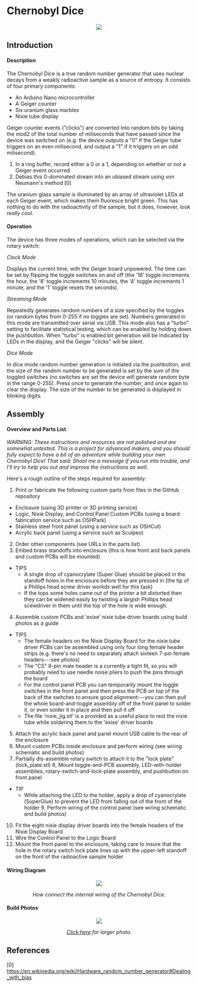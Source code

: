 # Chernobyl Dice

<p align="center"><img src="/images/chernobyl_dice.jpg"></p>

## Introduction

#### Description

The Chernobyl Dice is a true random number generator that uses nuclear decays from a weakly radioactive sample
as a source of entropy. It consists of four primary components:

* An Arduino Nano microcontroller
* A Geiger counter
* Six uranium glass marbles
* Nixie tube display

Geiger counter events ("clicks") are converted into random bits by taking the mod2 of the total number of
miliseconds that have passed since the device was switched on (e.g. the device outputs a "0" if the
Geiger tube triggers on an even milisecond, and output a "1" if it triggers on an odd milisecond).

1. In a ring buffer, record either a 0 or a 1, depending on whether or not a Geiger event occurred
2. Debias this 0-dominated stream into an ubiased stream using von Neumann's method [0]

The uranium glass sample is illuminated by an array of ultraviolet LEDs at each Geiger event, which makes them
fluoresce bright green. This has nothing to do with the radioactivity of the sample, but it does, however, *look
really cool*.

#### Operation

The device has three modes of operations, which can be selected via the rotary switch:

*Clock Mode*

Displays the current time, with the Geiger board unpowered. The time can be set by flipping the toggle switches on and off
(the '16' toggle increments the hour, the '8' toggle increments 10 minutes, the '4' toggle increments 1 minute, and the
'1' toggle resets the seconds).

*Streaming Mode*

Repeatedly generates random numbers of a size specified by the toggles (or random bytes from 0-255 if no toggles are set). Numbers
generated in this mode are transmitted over serial via USB. This mode also has a "turbo" setting to facilitate statistical testing,
which can be enabled by holding down the pushbutton. When "turbo" is enabled bit generation will be indicated by LEDs in the
display, and the Geiger "clicks" will be silent.

*Dice Mode*

In dice mode random number generation is initiated via the pushbotton, and the size of the random number to be generated is set
by the sum of the toggled switches (no switches are set the device will generate random byte in the range 0-255). Press
once to generate the number, and once again to clear the display. The size of the number to be generated is displayed in
blinking digits.

## Assembly

#### Overview and Parts List

*WARNING: These instructions and resources are not polished and are somewhat untested. This is a project for advanced makers, and
you should fully expect to have a bit of an adventure while building your own Chernobyl Dice! That said: Shoot me a message if
you run into trouble, and I'll try to help you out and improve the instructions as well.*

Here's a rough outline of the steps required for assembly:

1. Print or fabricate the following custom parts from files in the GitHub repository
  * Enclosure (using 3D printer or 3D printing service)
  * Logic, Nixie Display, and Control Panel Custom PCBs (using a board fabrication service such as OSHPark)
  * Stainless steel front panel (using a service such as OSHCut)
  * Acrylic back panel (using a service such as Sculpeo)
2. Order other components (see URLs in the parts list)
3. Embed brass standoffs into enclosure (this is how front and back panels and custom PCBs will be mounted)
  * TIPS
    * A single drop of cyanocrylate (Super Glue) should be placed in the standoff holes in the enclosure before they are pressed
      in (the tip of a Phillips head screw driver workds well for this task)
    * If the tops some holes came out of the printer a bit distorted then they can be widened easily by twisting a largish
      Phillips head scewdriver in them until the top of the hole is wide enough.
4. Assemble custom PCBs and 'exixe' nixie tube driver boards using build photos as a guide
  * TIPS
    * The female headers on the Nixie Display Board for the nixie tube driver PCBs can be assembled using only four long female
      header strips (e.g. there's no need to separately attach sixteen 7-pin female headers---see photos)
    * The "CS" 8-pin male header is a currently a tight fit, so you will probably need to use needle noise pliers to push the pins
      through the board
    * For the control panel PCB you can temporarily mount the toggle switches in the front panel and then press the PCB on top of
      the back of the switches to ensure good alignment---you can then pull the whole board-and-toggle assembly off of the front
      panel to solder it, or even solder it in place and then pull it off
    * The file 'nixie_jig.stl' is a provided as a useful place to rest the nixie tube while soldering them to the 'exixe' driver boards
5. Attach the acrylic back panel and panel mount USB cable to the rear of the enclosure
6. Mount custom PCBs inside enclosure and perform wiring (see wiring schematic and build photos)
7. Partially dis-assemble rotary switch to attach it to the "lock plate" (lock_plate.stl)
8, Mount toggle-and-PCB assembly, LED-with-holder assemblies, rotary-switch-and-lock-plate assembly, and pushbutton on front panel
  * TIP
    * While attaching the LED to the holder, apply a drop of cyanocrylate (SuperGlue) to prevent the LED from falling out of the
      front of the holder
9, Perform wiring of the control panel (see wiring schematic and build photos)
10. Fit the eight nixie display driver boards into the female headers of the Nixie Display Board
11. Wire the Control Panel to the Logic Board
12. Mount the front panel to the enclosure, taking care to insure that the hole in the rotary switch lock plate lines up with the
    upper-left standoff on the front of the radioactive sample holder


#### Wiring Diagram

<p align="center"><img src="/images/chernobyl_dice_wiring_schematic.jpg"></p>
<p align="center"><i>How connect the internal wiring of the Chernobyl Dice.</i></p>

#### Build Photos

<p align="center"><img src="/images/build/small/1.JPG"></p>
<p align="center"><i><a href="/images/build/large/1.JPG">Click here</a> for larger photo.</i></p>

## References

[0] https://en.wikipedia.org/wiki/Hardware_random_number_generator#Dealing_with_bias
